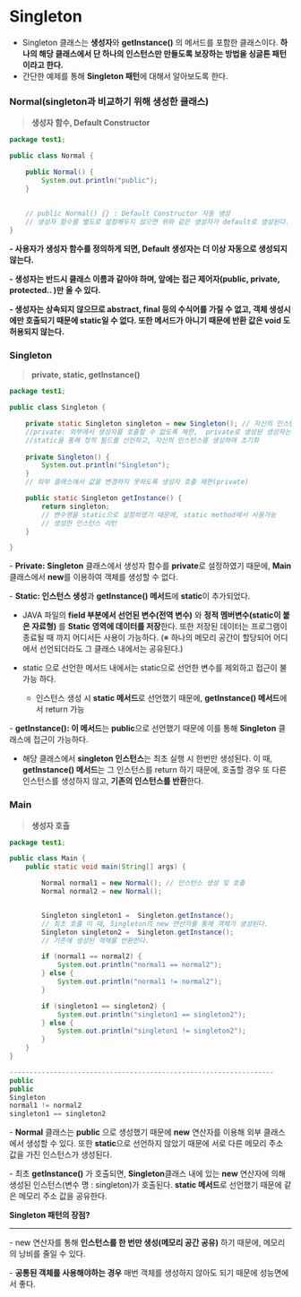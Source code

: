 # Singleton


- Singleton 클래스는 **생성자**와 **getInstance()** 의 메서드를 포함한 클래스이다. **하나의 해당 클래스에서 단 하나의 인스턴스만 만들도록 보장하는 방법을 싱글톤 패턴이라고 한다.**
- 간단한 예제를 통해 **Singleton 패턴**에 대해서 알아보도록 한다.



### Normal(singleton과 비교하기 위해 생성한 클래스)

> **생성자 함수, Default Constructor**

```java
package test1;

public class Normal {

    public Normal() {
        System.out.println("public");
    }
    
    
    // public Normal() {} : Default Constructor 자동 생성
    // 생성자 함수를 별도로 설정해두지 않으면 위와 같은 생성자가 default로 생성된다.
}
```




**- 사용자가 생성자 함수를 정의하게 되면, Default 생성자는 더 이상 자동으로 생성되지 않는다.**

**- 생성자는 반드시 클래스 이름과 같아야 하며, 앞에는 접근 제어자(public, private, protected.. )만 올 수 있다.** 

**- 생성자는 상속되지 않으므로 abstract, final 등의 수식어를 가질 수 없고, 객체 생성시에만 호출되기 때문에 static일 수 없다. 또한 메서드가 아니기 때문에 반환 값은 void 도 허용되지 않는다.**



### Singleton

> **private, static, getInstance()**

```java
package test1;

public class Singleton {

    private static Singleton singleton = new Singleton(); // 자신의 인스턴스 생성
    //private: 외부에서 생성자를 호출할 수 없도록 제한,  private로 생성된 생성자는 스스로 호출 가능
    //static을 통해 정적 필드를 선언하고, 자신의 인스턴스를 생성하여 초기화
    
    private Singleton() {
        System.out.println("Singleton");
    }
    // 외부 클래스에서 값을 변경하지 못하도록 생성자 호출 제한(private)

    public static Singleton getInstance() {
        return singleton;
        // 변수명을 static으로 설정하였기 때문에, static method에서 사용가능
        // 생성한 인스턴스 리턴
    }

}
```



\- **Private:** **Singleton** 클래스에서 생성자 함수를 **private**로 설정하였기 때문에, **Main** 클래스에서 **new**를 이용하여 객체를 생성할 수 없다. 




\- **Static: 인스턴스 생성**과 **getInstance() 메서드**에 **static**이 추가되었다.

- JAVA 파일의 **field 부분에서 선언된 변수(전역 변수)** 와 **정적 멤버변수(static이 붙은 자료형)** 를 **Static 영역에 데이터를 저장**한다. 또한 저장된 데이터는 프로그램이 종료될 때 까지 어디서든 사용이 가능하다.
  (※ 하나의 메모리 공간이 할당되어 어디에서 선언되더라도 그 클래스 내에서는 공유된다.)

- static 으로 선언한 메서드 내에서는 static으로 선언한 변수를 제외하고 접근이 불가능 하다.

  - 인스턴스 생성 시 **static 메서드**로 선언했기 때문에, **getInstance() 메서드**에서 return 가능
  
  

\- **getInstance(): 이 메서드**는 **public**으로 선언했기 때문에 이를 통해 **Singleton** 클래스에 접근이 가능하다. 

- 해당 클래스에서 **singleton 인스턴스**는 최초 실행 시 한번만 생성된다. 이 때, **getInstance() 메서드**는 그 인스턴스를 return 하기 때문에, 호출할 경우 또 다른 인스턴스를 생성하지 않고, **기존의 인스턴스를 반환**한다. 



### Main

> **생성자 호출**

```java
package test1;

public class Main {
    public static void main(String[] args) {

        Normal normal1 = new Normal(); // 인스턴스 생성 및 호출
        Normal normal2 = new Normal();


        Singleton singleton1 =  Singleton.getInstance();
        // 최초 호출 이 때, Singleton의 new 연산자를 통해 객체가 생성된다.
        Singleton singleton2 =  Singleton.getInstance();
        // 기존에 생성된 객체를 반환한다.

        if (normal1 == normal2) {
            System.out.println("normal1 == normal2");
        } else {
            System.out.println("normal1 != normal2");
        }

        if (singleton1 == singleton2) {
            System.out.println("singleton1 == singleton2");
        } else {
            System.out.println("singleton1 != singleton2");
        }
    }
}

------------------------------------------------------------------
public
public
Singleton
normal1 != normal2
singleton1 == singleton2
```

\- **Normal** 클래스는 **public** 으로 생성했기 때문에 **new** 연산자를 이용해 외부 클래스에서 생성할 수 있다. 또한 **static**으로 선언하지 않았기 때문에 서로 다른 메모리 주소 값을 가진 인스턴스가 생성된다.

\- 최초 **getInstance()** 가 호출되면, **Singleton**클래스 내에 있는 **new** 연산자에 의해 생성된 인스턴스(변수 명 : singleton)가 호출된다. **static 메서드**로 선언했기 때문에 같은 메모리 주소 값을 공유한다.





**Singleton 패턴의 장점?**

---

\- new 연산자를 통해 **인스턴스를 한 번만 생성(메모리 공간 공유)** 하기 때문에, 메모리의 낭비를 줄일 수 있다.

\- **공통된 객체를 사용해야하는 경우** 매번 객체를 생성하지 않아도 되기 때문에 성능면에서 좋다.




